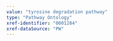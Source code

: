 ```yaml
---
value: "tyrosine degradation pathway"
type: "Pathway Ontology"
xref-identifier: "0001284"
xref-dataSource: "PW"
---
```

